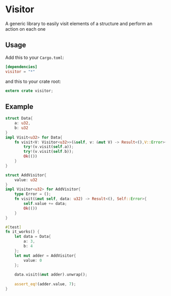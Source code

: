 # Visitor

A generic library to easily visit elements of a structure and perform an action on each one

## Usage

Add this to your `Cargo.toml`:

```toml
[dependencies]
visitor = "*"
```

and this to your crate root:

```rust
extern crate visitor;
```

## Example

```rust
struct Data{
	a: u32,
	b: u32
}
impl Visit<u32> for Data{
	fn visit<V: Visitor<u32>>(&self, v: &mut V) -> Result<(),V::Error>{
		try!(v.visit(self.a));
		try!(v.visit(self.b));
		Ok(())
	}
}

struct AddVisitor{
	value: u32
}
impl Visitor<u32> for AddVisitor{
	type Error = ();
	fn visit(&mut self, data: u32) -> Result<(), Self::Error>{
		self.value += data;
		Ok(())
	}
}

#[test]
fn it_works() {
	let data = Data{
		a: 3,
		b: 4
	};
	let mut adder = AddVisitor{
		value: 0
	};
	
	data.visit(&mut adder).unwrap();
	
	assert_eq!(adder.value, 7);
}
```